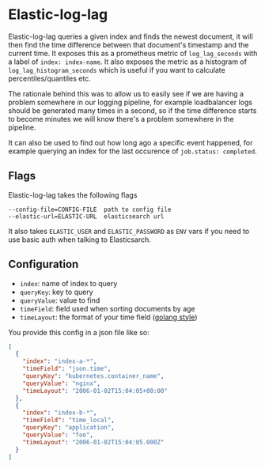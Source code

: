 # Elastic-log-lag

Elastic-log-lag queries a given index and finds the newest document, it will then find the time difference between that document's timestamp and the current time.
It exposes this as a prometheus metric of `log_lag_seconds` with a label of `index: index-name`. It also exposes the metric as a histogram of `log_lag_histogram_seconds` which is useful if you want to calculate percentiles/quantiles etc.

The rationale behind this was to allow us to easily see if we are having a problem somewhere in our logging pipeline, for example loadbalancer logs should be generated many times in a second, so if the time difference starts to become minutes we will know there's a problem somewhere in the pipeline.

It can also be used to find out how long ago a specific event happened, for example querying an index for the last occurence of `job.status: completed`.


## Flags
Elastic-log-lag takes the following flags
```
--config-file=CONFIG-FILE  path to config file
--elastic-url=ELASTIC-URL  elasticsearch url
```

It also takes `ELASTIC_USER` and `ELASTIC_PASSWORD` as `ENV` vars if you need to use basic auth when talking to Elasticsarch.
## Configuration


* `index`: name of index to query
* `queryKey`: key to query
* `queryValue`: value to find
* `timeField`: field used when sorting documents by age
* `timeLayout`: the format of your time field ([golang style](https://golang.org/src/time/format.go))

You provide this config in a json file like so:

```json
[
  {
    "index": "index-a-*",
    "timeField": "json.time",
    "queryKey": "kubernetes.container_name",
    "queryValue": "nginx",
    "timeLayout": "2006-01-02T15:04:05+00:00"
  },
  {
    "index": "index-b-*",
    "timeField": "time_local",
    "queryKey": "application",
    "queryValue": "foo",
    "timeLayout": "2006-01-02T15:04:05.000Z"
  }
]

```
